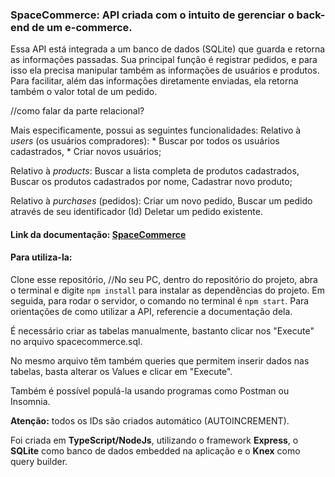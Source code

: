 ### SpaceCommerce: API criada com o intuito de gerenciar o back-end de um e-commerce.

Essa API está integrada a um banco de dados (SQLite) que guarda e retorna as informações passadas.
Sua principal função é registrar pedidos, e para isso ela precisa manipular também as informações de usuários e produtos.
Para facilitar, além das informações diretamente enviadas, ela retorna também o valor total de um pedido.

//como falar da parte relacional?

Mais especificamente, possui as seguintes funcionalidades:
Relativo à _users_ (os usuários compradores):
	    * Buscar por todos os usuários cadastrados,
	    * Criar novos usuários;
	   
 Relativo à _products_:
	  Buscar a lista completa de produtos cadastrados, 
	  Buscar os produtos cadastrados por nome,
	  Cadastrar novo produto;
   
Relativo à _purchases_ (pedidos):
	   Criar um novo pedido,
	   Buscar um pedido através de seu identificador (Id)
	   Deletar um pedido existente.
	 

#### Link da documentação: [SpaceCommerce](https://documenter.getpostman.com/view/27681355/2s9Xxtxaz4#e177542b-a0ee-4c80-8435-5c3288fa3d21)

#### Para utiliza-la:
Clone esse repositório, 
//No seu PC, dentro do repositório do projeto, abra o terminal e digite `npm install` para instalar as dependências do projeto.
  Em seguida, para rodar o servidor, o comando no terminal é `npm start`.
  Para orientações de como utilizar a API, referencie a documentação dela.

É necessário criar as tabelas manualmente, bastanto clicar nos "Execute" no arquivo spacecommerce.sql. 

No mesmo arquivo têm também queries que permitem inserir dados nas tabelas, basta alterar os Values e clicar em "Execute".

Também é possível populá-la usando programas como Postman ou Insomnia.

**Atenção:** todos os IDs são criados automático (AUTOINCREMENT).


Foi criada em **TypeScript/NodeJs**, utilizando o framework __Express__, o **SQLite** como banco de dados embedded na aplicação e o **Knex** como query builder.
